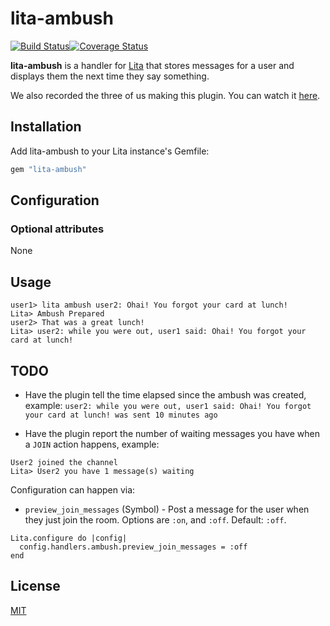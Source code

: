 # lita-ambush

[![Build Status](https://travis-ci.org/jjasghar/lita-ambush.svg?branch=master)](https://travis-ci.org/jjasghar/lita-ambush)[![Coverage Status](https://coveralls.io/repos/jjasghar/lita-ambush/badge.svg?branch=master)](https://coveralls.io/r/jjasghar/lita-ambush?branch=master)

**lita-ambush** is a handler for [Lita](http://lita.io/) that stores messages for a user and displays
them the next time they say something.

We also recorded the three of us making this plugin. You can watch it [here](http://youtu.be/mQ6ULfjewE0).

## Installation

Add lita-ambush to your Lita instance's Gemfile:

```ruby
gem "lita-ambush"
```

## Configuration

### Optional attributes

None

## Usage

```
user1> lita ambush user2: Ohai! You forgot your card at lunch!
Lita> Ambush Prepared
user2> That was a great lunch!
Lita> user2: while you were out, user1 said: Ohai! You forgot your card at lunch!
```

## TODO

- Have the plugin tell the time elapsed since the ambush was created, example:
`user2: while you were out, user1 said: Ohai! You forgot your card at lunch! was sent 10 minutes ago`

- Have the plugin report the number of waiting messages you have when a `JOIN` action happens, example:

```
User2 joined the channel
Lita> User2 you have 1 message(s) waiting
```

Configuration can happen via:

* `preview_join_messages` (Symbol) - Post a message for the user when they
just join the room. Options are `:on`, and `:off`. Default: `:off`.

```
Lita.configure do |config|
  config.handlers.ambush.preview_join_messages = :off
end
```

## License

[MIT](http://opensource.org/licenses/MIT)

